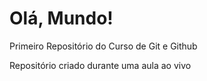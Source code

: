 # Olá, Mundo!
 Primeiro Repositório do Curso de Git e Github

Repositório criado durante uma aula ao vivo
